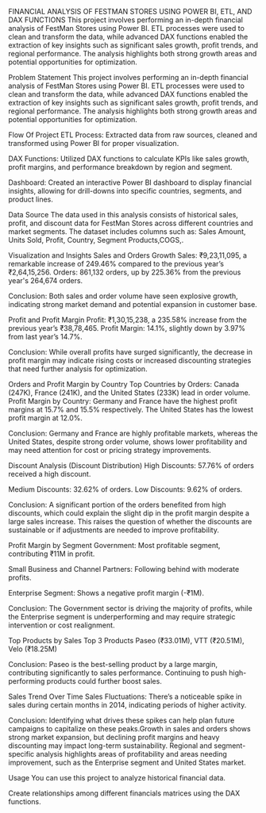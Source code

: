 FINANCIAL ANALYSIS OF FESTMAN STORES USING POWER BI, ETL, AND DAX FUNCTIONS
This project involves performing an in-depth financial analysis of FestMan Stores using Power BI. ETL processes were used to clean and transform the data, while advanced DAX functions enabled the extraction of key insights such as significant sales growth, profit trends, and regional performance. The analysis highlights both strong growth areas and potential opportunities for optimization.

Problem Statement
This project involves performing an in-depth financial analysis of FestMan Stores using Power BI. ETL processes were used to clean and transform the data, while advanced DAX functions enabled the extraction of key insights such as significant sales growth, profit trends, and regional performance. The analysis highlights both strong growth areas and potential opportunities for optimization.

Flow Of Project
ETL Process: Extracted data from raw sources, cleaned and transformed using Power BI for proper
visualization.

DAX Functions: Utilized DAX functions to calculate KPIs like sales growth, profit margins, and performance breakdown by region and segment.

Dashboard: Created an interactive Power BI dashboard to display financial insights, allowing for drill-downs into specific countries, segments, and product lines.

Data Source
The data used in this analysis consists of historical sales, profit, and discount data for FestMan Stores across different countries and market segments. The dataset includes columns such as: Sales Amount, Units Sold, Profit, Country, Segment Products,COGS,.

Visualization and Insights
Sales and Orders Growth
Sales: ₹9,23,11,095, a remarkable increase of 249.46% compared to the previous year’s ₹2,64,15,256. Orders: 861,132 orders, up by 225.36% from the previous year's 264,674 orders.

Conclusion: Both sales and order volume have seen explosive growth, indicating strong market demand and potential expansion in customer base.

Profit and Profit Margin
Profit: ₹1,30,15,238, a 235.58% increase from the previous year’s ₹38,78,465. Profit Margin: 14.1%, slightly down by 3.97% from last year’s 14.7%.

Conclusion: While overall profits have surged significantly, the decrease in profit margin may indicate rising costs or increased discounting strategies that need further analysis for optimization.

Orders and Profit Margin by Country
Top Countries by Orders: Canada (247K), France (241K), and the United States (233K) lead in order volume. Profit Margin by Country: Germany and France have the highest profit margins at 15.7% and 15.5% respectively. The United States has the lowest profit margin at 12.0%.

Conclusion: Germany and France are highly profitable markets, whereas the United States, despite strong order volume, shows lower profitability and may need attention for cost or pricing strategy improvements.

Discount Analysis (Discount Distribution)
High Discounts: 57.76% of orders received a high discount.

Medium Discounts: 32.62% of orders. Low Discounts: 9.62% of orders.

Conclusion: A significant portion of the orders benefited from high discounts, which could explain the slight dip in the profit margin despite a large sales increase. This raises the question of whether the discounts are sustainable or if adjustments are needed to improve profitability.

Profit Margin by Segment
Government: Most profitable segment, contributing ₹11M in profit.

Small Business and Channel Partners: Following behind with moderate profits.

Enterprise Segment: Shows a negative profit margin (-₹1M).

Conclusion: The Government sector is driving the majority of profits, while the Enterprise segment is underperforming and may require strategic intervention or cost realignment.

Top Products by Sales Top 3 Products
Paseo (₹33.01M), VTT (₹20.51M), Velo (₹18.25M)

Conclusion: Paseo is the best-selling product by a large margin, contributing significantly to sales performance. Continuing to push high-performing products could further boost sales.

Sales Trend Over Time
Sales Fluctuations: There’s a noticeable spike in sales during certain months in 2014, indicating periods of higher activity.

Conclusion: Identifying what drives these spikes can help plan future campaigns to capitalize on these peaks.Growth in sales and orders shows strong market expansion, but declining profit margins and heavy discounting may impact long-term sustainability. Regional and segment-specific analysis highlights areas of profitability and areas needing improvement, such as the Enterprise segment and United States market.

Usage
You can use this project to analyze historical financial data.

Create relationships among different financials matrices using the DAX functions.













